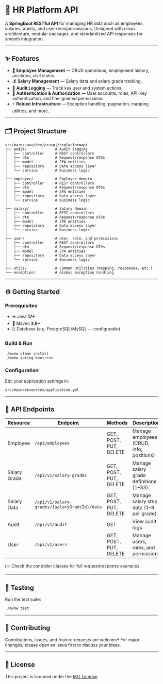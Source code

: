# 🚀 HR Platform API

A **SpringBoot RESTful API** for managing HR data such as employees, salaries, audits, and user roles/permissions.
Designed with clean architecture, modular packages, and standardized API responses for smooth integration.

---

## ✨ Features

* 👤 **Employee Management** — CRUD operations, employment history, positions, civil status.
* 💰 **Salary Management** — Salary data and salary grade tracking.
* 📜 **Audit Logging** — Track key user and system actions.
* 🔐 **Authentication & Authorization** — User accounts, roles, API-Key authentication, and fine-grained permissions.
* ⚡ **Robust Infrastructure** — Exception handling, pagination, mapping utilities, and more.

---

## 🗂️ Project Structure

```
src/main/java/dev/araopj/hrplatformapi
├── audit/             # Audit logging
│   ├── controller     # REST controllers
│   ├── dto            # Request/response DTOs
│   ├── model          # JPA entities
│   ├── repository     # Data access layer
│   └── service        # Business logic
│
├── employee/          # Employee domain
│   ├── controller     # REST controllers
│   ├── dto            # Request/response DTOs
│   ├── model          # JPA entities
│   ├── repository     # Data access layer
│   └── service        # Business logic
│
├── salary/            # Salary domain
│   ├── controller     # REST controllers
│   ├── dto            # Request/response DTOs
│   ├── model          # JPA entities
│   ├── repository     # Data access layer
│   └── service        # Business logic
│
├── user/              # User, role, and permissions
│   ├── controller     # REST controllers
│   ├── dto            # Request/response DTOs
│   ├── model          # JPA entities
│   ├── repository     # Data access layer
│   └── service        # Business logic
│
├── utils/             # Common utilities (mapping, responses, etc.)
└── exception/         # Global exception handling
```

---

## ⚙️ Getting Started

### Prerequisites

* ☕ Java **17+**
* 🔧 Maven **3.6+**
* 🗄️ Database (e.g. PostgreSQL/MySQL — configurable)

### Build & Run

```bash
./mvnw clean install
./mvnw spring-boot:run
```

### Configuration

Edit your application settings in:

```
src/main/resources/application.yml
```

---

## 🔗 API Endpoints

| Resource     | Endpoint                                     | Methods                | Description                              |
|--------------|----------------------------------------------|------------------------|------------------------------------------|
| Employee     | `/api/employees`                             | GET, POST, PUT, DELETE | Manage employees (CRUD, info, positions) |
| Salary Grade | `/api/v1/salary-grades`                      | GET, POST, PUT, DELETE | Manage salary grade definitions (1–33)   |
| Salary Data  | `/api/v1/salary-grades/{salaryGradeId}/data` | GET, POST, PUT, DELETE | Manage salary step data (1–8 per grade)  |
| Audit        | `/api/v1/audit`                              | GET                    | View audit logs                          |
| User         | `/api/v1/users`                              | GET, POST, PUT, DELETE | Manage users, roles, and permissions     |

👉 Check the controller classes for full request/response examples.

---

## 🧪 Testing

Run the test suite:

```bash
./mvnw test
```

---

## 🤝 Contributing

Contributions, issues, and feature requests are welcome!
For major changes, please open an issue first to discuss your ideas.

---

## 📜 License

This project is licensed under the [MIT License](LICENSE).
